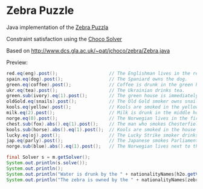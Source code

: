 # Zebra Puzzle

Java implementation of the [Zebra Puzzla](https://en.wikipedia.org/wiki/Zebra_Puzzle)

Constraint satisfaction using the [Choco Solver](http://www.choco-solver.org/)

Based on <http://www.dcs.gla.ac.uk/~pat/jchoco/zebra/Zebra.java>

Preview:

```java
red.eq(eng).post();                   // The Englishman lives in the red house.
spain.eq(dog).post();                 // The Spaniard owns the dog.
green.eq(coffee).post();              // Coffee is drunk in the green house.
ukr.eq(tea).post();                   // The Ukrainian drinks tea.
green.sub(ivory).eq(1).post();        // The green house is immediately to the right of the ivory house.
oldGold.eq(snails).post();            // The Old Gold smoker owns snails.
kools.eq(yellow).post();              // Kools are smoked in the yellow house.
milk.eq(2).post();                    // Milk is drunk in the middle house.
norge.eq(0).post();                   // The Norwegian lives in the first house.
chest.sub(fox).abs().eq(1).post();    // The man who smokes Chesterfields lives in the house next to the man with the fox.
kools.sub(horse).abs().eq(1).post();  // Kools are smoked in the house next to the house where the horse is kept.
lucky.eq(oj).post();                  // The Lucky Strike smoker drinks orange juice.
jap.eq(parly).post();                 // The Japanese smokes Parliaments.
norge.sub(blue).abs().eq(1).post();   // The Norwegian lives next to the blue house.

final Solver s = m.getSolver();
System.out.println(s.solve());
System.out.println();
System.out.println("Water is drunk by the " + nationalityNames[h2o.getValue()]);
System.out.println("The zebra is owned by the " + nationalityNames[zebra.getValue()]);
```
